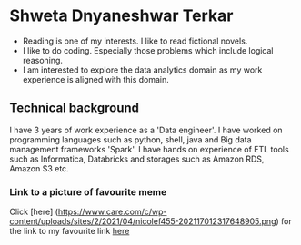 # Shweta Dnyaneshwar Terkar
* Reading is one of my interests. I like to read fictional novels.
* I like to do coding. Especially those problems which include logical reasoning.
* I am interested to explore the data analytics domain as my work experience is aligned with this domain.
## Technical background
I have 3 years of work experience as a 'Data engineer'. I have worked on programming languages such as python, shell, java and Big data management frameworks 'Spark'. I have hands on experience of ETL tools such as Informatica, Databricks and storages such as Amazon RDS, Amazon S3 etc.
### Link to a picture of favourite meme
Click [here] (https://www.care.com/c/wp-content/uploads/sites/2/2021/04/nicolef455-202117012317648905.png) for the link to my favourite link
[here](https://www.care.com/c/wp-content/uploads/sites/2/2021/04/nicolef455-202117012317648905.png)

